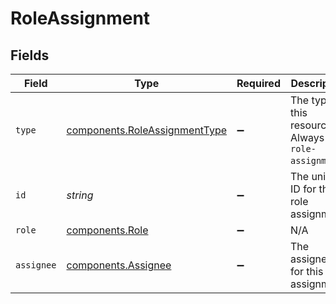 # RoleAssignment


## Fields

| Field                                                                          | Type                                                                           | Required                                                                       | Description                                                                    | Example                                                                        |
| ------------------------------------------------------------------------------ | ------------------------------------------------------------------------------ | ------------------------------------------------------------------------------ | ------------------------------------------------------------------------------ | ------------------------------------------------------------------------------ |
| `type`                                                                         | [components.RoleAssignmentType](../../models/components/roleassignmenttype.md) | :heavy_minus_sign:                                                             | The type of this resource. Always `role-assignment`.                           | role-assignment                                                                |
| `id`                                                                           | *string*                                                                       | :heavy_minus_sign:                                                             | The unique ID for this role assignment.                                        | 1cdac457-400f-4866-8da6-5c193a8db158                                           |
| `role`                                                                         | [components.Role](../../models/components/role.md)                             | :heavy_minus_sign:                                                             | N/A                                                                            |                                                                                |
| `assignee`                                                                     | [components.Assignee](../../models/components/assignee.md)                     | :heavy_minus_sign:                                                             | The assignee for this role assignment.                                         |                                                                                |